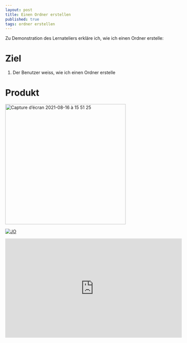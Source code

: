 ```yaml
---
layout: post
title: Einen Ordner erstellen
published: true
tags: ordner erstellen
---
```


Zu Demonstration des Lernateliers erkläre ich, wie ich einen Ordner erstelle:

# Ziel

1. Der Benutzer weiss, wie ich einen Ordner erstelle

# Produkt

<img width="382" alt="Capture d’écran 2021-08-16 à 15 51 25" src="https://user-images.githubusercontent.com/11438440/129574469-185d7440-ab0d-400f-b9b7-2af52e2f13b6.png">

[![JO](https://img.youtube.com/vi/WqD-ATqw3js/0.jpg)](https://www.youtube.com/watch?v=WqD-ATqw3js)


<iframe width="560" height="315"
src="https://www.youtube.com/embed/MUQfKFzIOeU" 
frameborder="0" 
allow="accelerometer; autoplay; encrypted-media; gyroscope; picture-in-picture" 
allowfullscreen></iframe>
